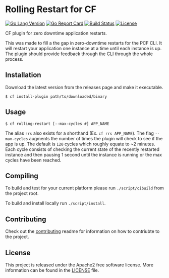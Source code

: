 

# Rolling Restart for CF 
[![Go Lang Version](https://img.shields.io/badge/go-1.12-00ADD8.svg?style=flat)](http://golang.com) 
[![Go Report Card](https://goreportcard.com/badge/github.com/homedepot/cf-rolling-restart)](https://goreportcard.com/report/github.com/homedepot/cf-rolling-restart) 
[![Build Status](https://travis-ci.org/homedepot/cf-rolling-restart.svg?branch=master)](https://travis-ci.org/homedepot/cf-rolling-restart) 
[![License](https://img.shields.io/badge/License-Apache%202.0-blue.svg?style=flat)](LICENSE)

CF plugin for zero downtime application restarts.

This was made to fill a the gap in zero-downtime restarts for the PCF CLI. It will restart your application one instance at a time until each instance is up. The plugin should provide feedback through the CLI through the whole process.

## Installation

Download the latest version from the releases page and make it executable.

```
$ cf install-plugin path/to/downloaded/binary
```

## Usage

```
$ cf rolling-restart [--max-cycles #] APP_NAME
```

The alias `rrs` also exists for a shorthand (Ex. `cf rrs APP_NAME`).
The flag `--max-cycles` augments the number of times the plugin will check to see if the app is up. The default is `120` cycles which roughly equate to ~2 minutes. Each cycle consists of checking the current state of the recently restarted instance and then pausing 1 second until the instance is running or the max cycles have been reached.

## Compiling

To build and test for your current platform please run `./script/cibuild` from the project root.

To build and install locally run `./script/install`.

## Contributing 

Check out the [contributing](CONTRIBUTING.md) readme for information on how to contriubte to the project. 

## License 

This project is released under the Apache2 free software license. More information can be found in the [LICENSE](LICENSE) file.